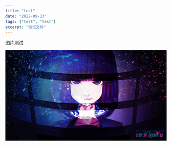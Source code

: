 ```yaml
---
title: "test"
date: "2022-09-13"
tags: ["test", "test"]
excerpt: "测试文件"
---
```


图片测试

![test](/assets/img/1.png)
